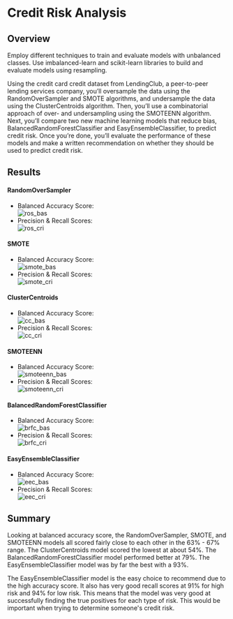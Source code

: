 # Credit Risk Analysis
## Overview
Employ different techniques to train and evaluate models with unbalanced classes.  Use imbalanced-learn and scikit-learn libraries to build and evaluate models using resampling.

Using the credit card credit dataset from LendingClub, a peer-to-peer lending services company, you’ll oversample the data using the RandomOverSampler and SMOTE algorithms, and undersample the data using the ClusterCentroids algorithm. Then, you’ll use a combinatorial approach of over- and undersampling using the SMOTEENN algorithm. Next, you’ll compare two new machine learning models that reduce bias, BalancedRandomForestClassifier and EasyEnsembleClassifier, to predict credit risk. Once you’re done, you’ll evaluate the performance of these models and make a written recommendation on whether they should be used to predict credit risk.

## Results

#### RandomOverSampler
  - Balanced Accuracy Score:  
  ![ros_bas](https://user-images.githubusercontent.com/59906657/166168951-93eaef78-ca4d-4488-8478-e98c9e3b56b9.PNG)
  - Precision & Recall Scores:  
  ![ros_cri](https://user-images.githubusercontent.com/59906657/166169010-e7b3e5f6-7f9e-4b20-8232-46b15ece5865.PNG)

#### SMOTE
  - Balanced Accuracy Score:  
  ![smote_bas](https://user-images.githubusercontent.com/59906657/166169035-82a75bee-48cf-4ef5-a520-c9f006c70aa6.PNG)
  - Precision & Recall Scores:  
  ![smote_cri](https://user-images.githubusercontent.com/59906657/166169061-50266c47-12b4-48b7-88fb-aef3c8b3d168.PNG)

#### ClusterCentroids
  - Balanced Accuracy Score:  
  ![cc_bas](https://user-images.githubusercontent.com/59906657/166169092-c7b1b3d4-8441-427c-a671-781ac9c61873.PNG)
  - Precision & Recall Scores:  
  ![cc_cri](https://user-images.githubusercontent.com/59906657/166169099-37367ba1-4cca-4155-a8c2-ccda3b8b8d19.PNG) 

#### SMOTEENN
  - Balanced Accuracy Score:  
  ![smoteenn_bas](https://user-images.githubusercontent.com/59906657/166169112-74b0736a-9c93-4405-a91c-d080278215b8.PNG)
  - Precision & Recall Scores:  
  ![smoteenn_cri](https://user-images.githubusercontent.com/59906657/166169131-85b5bf91-00ea-4144-bbc0-332fd263a4be.PNG) 

#### BalancedRandomForestClassifier
  - Balanced Accuracy Score:  
  ![brfc_bas](https://user-images.githubusercontent.com/59906657/166169137-750d6c45-0fb1-4c02-8602-7f92a8b9be7a.PNG)
  - Precision & Recall Scores:  
  ![brfc_cri](https://user-images.githubusercontent.com/59906657/166169142-6ddb5696-06be-4589-81be-37c68e06ae0b.PNG)
 
#### EasyEnsembleClassifier
  - Balanced Accuracy Score:  
  ![eec_bas](https://user-images.githubusercontent.com/59906657/166169149-96e7b89a-5766-4df5-bb1e-02ed07b10a8d.PNG)
  - Precision & Recall Scores:  
  ![eec_cri](https://user-images.githubusercontent.com/59906657/166169157-57a6430e-3ee1-43f8-8995-506fb6ed2a62.PNG) 

## Summary
Looking at balanced accuracy score, the RandomOverSampler, SMOTE, and SMOTEENN models all scored fairly close to each other in the 63% - 67% range.  The ClusterCentroids model scored the lowest at about 54%.  The BalancedRandomForestClassifier model performed better at 79%.  The EasyEnsembleClassifier model was by far the best with a 93%.

The EasyEnsembleClassifier model is the easy choice to recommend due to the high accuracy score.  It also has very good recall scores at 91% for high risk and 94% for low risk.  This means that the model was very good at successfully finding the true positives for each type of risk.  This would be important when trying to determine someone's credit risk.
